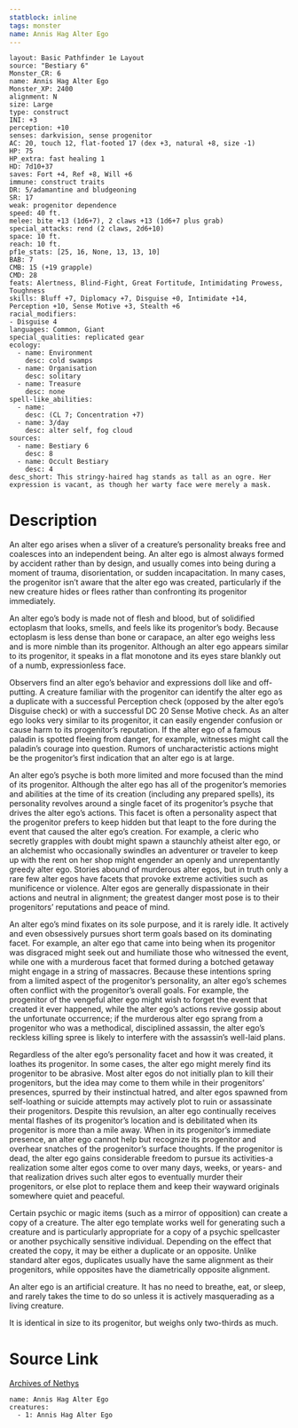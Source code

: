 ```yaml
---
statblock: inline
tags: monster
name: Annis Hag Alter Ego
---
```

```statblock
layout: Basic Pathfinder 1e Layout
source: "Bestiary 6"
Monster_CR: 6
name: Annis Hag Alter Ego
Monster_XP: 2400
alignment: N
size: Large
type: construct
INI: +3
perception: +10
senses: darkvision, sense progenitor
AC: 20, touch 12, flat-footed 17 (dex +3, natural +8, size -1)
HP: 75
HP_extra: fast healing 1
HD: 7d10+37
saves: Fort +4, Ref +8, Will +6
immune: construct traits
DR: 5/adamantine and bludgeoning
SR: 17
weak: progenitor dependence
speed: 40 ft.
melee: bite +13 (1d6+7), 2 claws +13 (1d6+7 plus grab)
special_attacks: rend (2 claws, 2d6+10)
space: 10 ft.
reach: 10 ft.
pf1e_stats: [25, 16, None, 13, 13, 10]
BAB: 7
CMB: 15 (+19 grapple)
CMD: 28
feats: Alertness, Blind-Fight, Great Fortitude, Intimidating Prowess, Toughness
skills: Bluff +7, Diplomacy +7, Disguise +0, Intimidate +14, Perception +10, Sense Motive +3, Stealth +6
racial_modifiers:
- Disguise 4
languages: Common, Giant
special_qualities: replicated gear
ecology:
  - name: Environment
    desc: cold swamps
  - name: Organisation
    desc: solitary
  - name: Treasure
    desc: none
spell-like_abilities:
  - name:
    desc: (CL 7; Concentration +7)
  - name: 3/day
    desc: alter self, fog cloud
sources:
  - name: Bestiary 6
    desc: 8
  - name: Occult Bestiary
    desc: 4
desc_short: This stringy-haired hag stands as tall as an ogre. Her expression is vacant, as though her warty face were merely a mask.
```
# Description
An alter ego arises when a sliver of a creature’s personality breaks free and coalesces into an independent being. An alter ego is almost always formed by accident rather than by design, and usually comes into being during a moment of trauma, disorientation, or sudden incapacitation. In many cases, the progenitor isn’t aware that the alter ego was created, particularly if the new creature hides or flees rather than confronting its progenitor immediately. 

An alter ego’s body is made not of flesh and blood, but of solidified ectoplasm that looks, smells, and feels like its progenitor’s body. Because ectoplasm is less dense than bone or carapace, an alter ego weighs less and is more nimble than its progenitor. Although an alter ego appears similar to its progenitor, it speaks in a flat monotone and its eyes stare blankly out of a numb, expressionless face. 

Observers find an alter ego’s behavior and expressions doll like and off-putting. A creature familiar with the progenitor can identify the alter ego as a duplicate with a successful Perception check (opposed by the alter ego’s Disguise check) or with a successful DC 20 Sense Motive check. As an alter ego looks very similar to its progenitor, it can easily engender confusion or cause harm to its progenitor’s reputation. If the alter ego of a famous paladin is spotted fleeing from danger, for example, witnesses might call the paladin’s courage into question. Rumors of uncharacteristic actions might be the progenitor’s first indication that an alter ego is at large. 

An alter ego’s psyche is both more limited and more focused than the mind of its progenitor. Although the alter ego has all of the progenitor’s memories and abilities at the time of its creation (including any prepared spells), its personality revolves around a single facet of its progenitor’s psyche that drives the alter ego’s actions. This facet is often a personality aspect that the progenitor prefers to keep hidden but that leapt to the fore during the event that caused the alter ego’s creation. For example, a cleric who secretly grapples with doubt might spawn a staunchly atheist alter ego, or an alchemist who occasionally swindles an adventurer or traveler to keep up with the rent on her shop might engender an openly and unrepentantly greedy alter ego. Stories abound of murderous alter egos, but in truth only a rare few alter egos have facets that provoke extreme activities such as munificence or violence. Alter egos are generally dispassionate in their actions and neutral in alignment; the greatest danger most pose is to their progenitors’ reputations and peace of mind. 

An alter ego’s mind fixates on its sole purpose, and it is rarely idle. It actively and even obsessively pursues short term goals based on its dominating facet. For example, an alter ego that came into being when its progenitor was disgraced might seek out and humiliate those who witnessed the event, while one with a murderous facet that formed during a botched getaway might engage in a string of massacres. Because these intentions spring from a limited aspect of the progenitor’s personality, an alter ego’s schemes often conflict with the progenitor’s overall goals. For example, the progenitor of the vengeful alter ego might wish to forget the event that created it ever happened, while the alter ego’s actions revive gossip about the unfortunate occurrence; if the murderous alter ego sprang from a progenitor who was a methodical, disciplined assassin, the alter ego’s reckless killing spree is likely to interfere with the assassin’s well-laid plans. 

Regardless of the alter ego’s personality facet and how it was created, it loathes its progenitor. In some cases, the alter ego might merely find its progenitor to be abrasive. Most alter egos do not initially plan to kill their progenitors, but the idea may come to them while in their progenitors’ presences, spurred by their instinctual hatred, and alter egos spawned from self-loathing or suicide attempts may actively plot to ruin or assassinate their progenitors. Despite this revulsion, an alter ego continually receives mental flashes of its progenitor’s location and is debilitated when its progenitor is more than a mile away. When in its progenitor’s immediate presence, an alter ego cannot help but recognize its progenitor and overhear snatches of the progenitor’s surface thoughts. If the progenitor is dead, the alter ego gains considerable freedom to pursue its activities-a realization some alter egos come to over many days, weeks, or years- and that realization drives such alter egos to eventually murder their progenitors, or else plot to replace them and keep their wayward originals somewhere quiet and peaceful. 

Certain psychic or magic items (such as a mirror of opposition) can create a copy of a creature. The alter ego template works well for generating such a creature and is particularly appropriate for a copy of a psychic spellcaster or another psychically sensitive individual. Depending on the effect that created the copy, it may be either a duplicate or an opposite. Unlike standard alter egos, duplicates usually have the same alignment as their progenitors, while opposites have the diametrically opposite alignment. 

An alter ego is an artificial creature. It has no need to breathe, eat, or sleep, and rarely takes the time to do so unless it is actively masquerading as a living creature. 

It is identical in size to its progenitor, but weighs only two-thirds as much.
# Source Link
[Archives of Nethys](https://aonprd.com/MonsterDisplay.aspx?ItemName=Annis%20Hag%20Alter%20Ego)
```encounter-table
name: Annis Hag Alter Ego
creatures:
  - 1: Annis Hag Alter Ego
```
